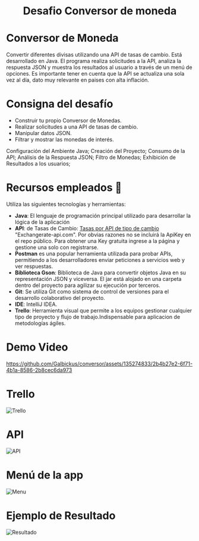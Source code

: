 <h1 align="center">
 Desafio Conversor de moneda
</p>


#  Conversor de Moneda

Convertir diferentes divisas utilizando una API de tasas de cambio. Está desarrollado en Java.
El programa realiza solicitudes a la API, analiza la respuesta JSON y muestra los resultados al usuario a través de un menú de opciones.
Es importante tener en cuenta que la API se actualiza una sola vez al día, dato muy relevante en paises con alta inflación.


# Consigna del desafío
- Construir tu propio Conversor de Monedas.
- Realizar solicitudes a una API de tasas de cambio.
- Manipular datos JSON.
- Filtrar y mostrar las monedas de interés.


Configuración del Ambiente Java;
Creación del Proyecto;
Consumo de la API;
Análisis de la Respuesta JSON;
Filtro de Monedas;
Exhibición de Resultados a los usuarios;
# Recursos empleados 🚀
Utiliza las siguientes tecnologías y herramientas:
- **Java**: El lenguaje de programación principal utilizado para desarrollar la lógica de la aplicación
- **API**: de Tasas de Cambio: <a href="https://www.exchangerate-api.com">Tasas por API de tipo de cambio</a> "Exchangerate-api.com". Por obvias razones no se incluirá la ApiKey en el repo público. Para obtener una Key gratuita ingrese a la página y gestione una solo con registrarse.
- **Postman** es una popular herramienta utilizada para probar APIs, permitiendo a los desarrolladores enviar peticiones a servicios web y ver respuestas.
- **Biblioteca Gson**: Biblioteca de Java para convertir objetos Java en su representación JSON y viceversa. El jar está alojado en una carpeta dentro del proyecto para agilizar su ejecución por terceros.
- **Git**: Se utiliza Git como sistema de control de versiones para el desarrollo colaborativo del proyecto.
- **IDE**: IntelliJ IDEA.
- **Trello**: Herramienta visual que permite a los equipos gestionar cualquier tipo de proyecto y flujo de trabajo.Indispensable para aplicacion de metodologías ágiles.

# Demo Video

https://github.com/Galbickus/conversor/assets/135274833/2b4b27e2-6f71-4b1a-8586-2b8cec6da973

# Trello 

![Trello](https://github.com/Galbickus/conversor/assets/135274833/0e7b8d91-d45a-4d7b-aa37-763b5c305684)

# API

![API](https://github.com/Galbickus/conversor/assets/135274833/549c8b1e-5a90-45a5-980a-90ad8e912f6e)

# Menú de la app

![Menu](https://github.com/Galbickus/conversor/assets/135274833/d0406a89-c42e-4575-925a-fb85427e8fc2)

# Ejemplo de Resultado 


![Resultado](https://github.com/Galbickus/conversor/assets/135274833/a76802a8-dc8c-4ced-83e2-185523d6afe3)
